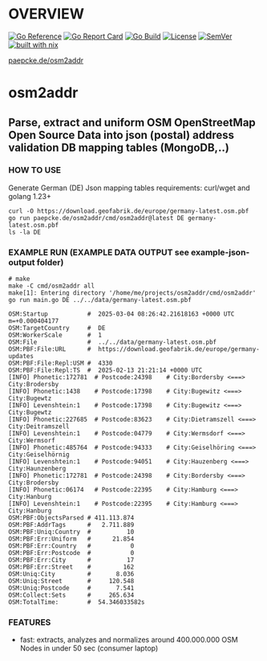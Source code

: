 # OVERVIEW 
[![Go Reference](https://pkg.go.dev/badge/paepcke.de/osm2addr.svg)](https://pkg.go.dev/paepcke.de/osm2addr) 
[![Go Report Card](https://goreportcard.com/badge/paepcke.de/osm2addr)](https://goreportcard.com/report/paepcke.de/osm2addr) 
[![Go Build](https://github.com/paepckehh/osm2addr/actions/workflows/golang.yml/badge.svg)](https://github.com/paepckehh/osm2addr/actions/workflows/golang.yml)
[![License](https://img.shields.io/github/license/paepckehh/osm2addr)](https://github.com/paepckehh/osm2addr/blob/master/LICENSE)
[![SemVer](https://img.shields.io/github/v/release/paepckehh/osm2addr)](https://github.com/paepckehh/osm2addr/releases/latest)
<br>[![built with nix](https://builtwithnix.org/badge.svg)](https://search.nixos.org/packages?channel=unstable&from=0&size=50&sort=relevance&type=packages&query=osm2addr)

[paepcke.de/osm2addr](https://paepcke.de/osm2addr/)


# osm2addr
## Parse, extract and uniform OSM OpenStreetMap Open Source Data into json (postal) address validation DB mapping tables (MongoDB,..)
### HOW TO USE
Generate German (DE) Json mapping tables
requirements: curl/wget and golang 1.23+ 

```Shell 
curl -O https://download.geofabrik.de/europe/germany-latest.osm.pbf
go run paepcke.de/osm2addr/cmd/osm2addr@latest DE germany-latest.osm.pbf
ls -la DE
```

### EXAMPLE RUN (EXAMPLE DATA OUTPUT see example-json-output folder)
```Shell
# make
make -C cmd/osm2addr all
make[1]: Entering directory '/home/me/projects/osm2addr/cmd/osm2addr'
go run main.go DE ../../data/germany-latest.osm.pbf

OSM:Startup           #  2025-03-04 08:26:42.21618163 +0000 UTC m=+0.000404177
OSM:TargetCountry     #  DE
OSM:WorkerScale       #  1
OSM:File              #  ../../data/germany-latest.osm.pbf
OSM:PBF:File:URL      #  https://download.geofabrik.de/europe/germany-updates
OSM:PBF:File:Repl:USM #  4330
OSM:PBF:File:Repl:TS  #  2025-02-13 21:21:14 +0000 UTC
[INFO] Phonetic:172781 	# Postcode:24398 	# City:Bordersby <===> City:Brodersby
[INFO] Phonetic:1438 	# Postcode:17398 	# City:Bugewitz <===> City:Bugewtz
[INFO] Levenshtein:1 	# Postcode:17398 	# City:Bugewitz <===> City:Bugewtz
[INFO] Phonetic:227685 	# Postcode:83623 	# City:Dietramszell <===> City:Deitramszell
[INFO] Levenshtein:1 	# Postcode:04779 	# City:Wermsdorf <===> City:Wermsorf
[INFO] Phonetic:485764 	# Postcode:94333 	# City:Geiselhöring <===> City:Geiselhörnig
[INFO] Levenshtein:1 	# Postcode:94051 	# City:Hauzenberg <===> City:Haunzenberg
[INFO] Phonetic:172781 	# Postcode:24398 	# City:Bordersby <===> City:Brodersby
[INFO] Phonetic:06174 	# Postcode:22395 	# City:Hamburg <===> City:Hanburg
[INFO] Levenshtein:1 	# Postcode:22395 	# City:Hamburg <===> City:Hanburg
OSM:PBF:ObjectsParsed # 411.113.874
OSM:PBF:AddrTags      #   2.711.889
OSM:PBF:Uniq:Country  #          10
OSM:PBF:Err:Uniform   #      21.854
OSM:PBF:Err:Country   #           0
OSM:PBF:Err:Postcode  #           0
OSM:PBF:Err:City      #          17
OSM:PBF:Err:Street    #         162
OSM:Uniq:City         #       8.036
OSM:Uniq:Street       #     120.548
OSM:Uniq:Postcode     #       7.541
OSM:Collect:Sets      #     265.634
OSM:TotalTime:        #  54.346033582s
```

### FEATURES
- fast: extracts, analyzes and normalizes around 400.000.000 OSM Nodes in under 50 sec (consumer laptop)
